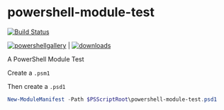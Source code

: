 # powershell-module-test

[![Build Status](https://alexhedley.visualstudio.com/powershell-module-test/_apis/build/status/AlexHedley.powershell-module-test?branchName=master)](https://alexhedley.visualstudio.com/powershell-module-test/_build/latest?definitionId=1&branchName=master)

[![powershellgallery](https://img.shields.io/powershellgallery/v/powershell-module-test.svg)](https://www.powershellgallery.com/packages/powershell-module-test)
 | 
[![downloads](https://img.shields.io/powershellgallery/dt/powershell-module-test.svg?label=downloads)](https://www.powershellgallery.com/packages/powershell-module-test)

A PowerShell Module Test

Create a `.psm1`

Then create a `.psd1`

```powershell
New-ModuleManifest -Path $PSScriptRoot\powershell-module-test.psd1
```
